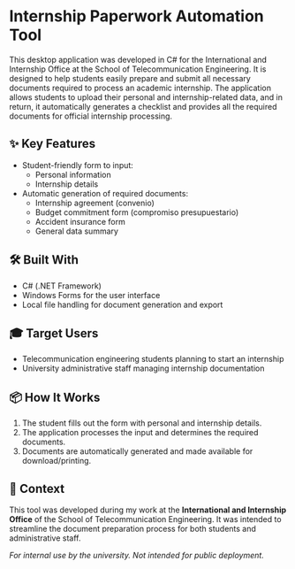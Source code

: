 # Internship Paperwork Automation Tool

This desktop application was developed in C# for the International and Internship Office at the School of Telecommunication Engineering. It is designed to help students easily prepare and submit all necessary documents required to process an academic internship. The application allows students to upload their personal and internship-related data, and in return, it automatically generates a checklist and provides all the required documents for official internship processing.

## ✨ Key Features

- Student-friendly form to input:
  - Personal information
  - Internship details
- Automatic generation of required documents:
  - Internship agreement (convenio)
  - Budget commitment form (compromiso presupuestario)
  - Accident insurance form
  - General data summary

## 🛠️ Built With

- C# (.NET Framework)
- Windows Forms for the user interface
- Local file handling for document generation and export

## 🎓 Target Users

- Telecommunication engineering students planning to start an internship
- University administrative staff managing internship documentation

## 📦 How It Works

1. The student fills out the form with personal and internship details.
2. The application processes the input and determines the required documents.
3. Documents are automatically generated and made available for download/printing.

## 📍 Context

This tool was developed during my work at the **International and Internship Office** of the School of Telecommunication Engineering. It was intended to streamline the document preparation process for both students and administrative staff.


*For internal use by the university. Not intended for public deployment.*
